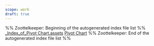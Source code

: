 ```yaml
---
scope: work
draft: true
---
```

%% Zoottelkeeper: Beginning of the autogenerated index file list  %%
 [_Index_of_Pivot Chart.assets](20-工作/DesignDocs/DataFlow/Operator/pivot%20chart/Pivot%20Chart.assets/_Index_of_Pivot%20Chart.assets)
 [Pivot Chart](Pivot%20Chart.md)
%% Zoottelkeeper: End of the autogenerated index file list  %%
